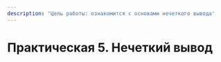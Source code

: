 ```yaml
---
description: 'Цель работы: ознакомится с основами нечеткого вывода'
---
```


# Практическая 5. Нечеткий вывод

